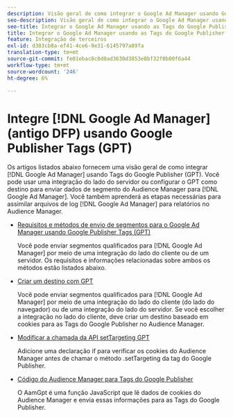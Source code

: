 ```yaml
---
description: Visão geral de como integrar o Google Ad Manager usando Google Publisher Tags (GPT).
seo-description: Visão geral de como integrar o Google Ad Manager usando Google Publisher Tags (GPT) no Adobe Audience Manager (AAM).
seo-title: Integrar o Google Ad Manager usando as Tags do Google Publisher (GPT) no Adobe Audience Manager (AAM)
title: Integrar o Google Ad Manager usando as Tags do Google Publisher (GPT)
feature: Integração de terceiros
exl-id: d383cb8a-ef41-4ce6-9e31-6145797a89fa
translation-type: tm+mt
source-git-commit: fe01ebac8c0d0ad3630d3853e0bf32f0b00f6a44
workflow-type: tm+mt
source-wordcount: '246'
ht-degree: 6%

---
```


# Integre [!DNL Google Ad Manager] (antigo DFP) usando Google Publisher Tags (GPT)

Os artigos listados abaixo fornecem uma visão geral de como integrar [!DNL Google Ad Manager] usando Tags do Google Publisher (GPT). Você pode usar uma integração do lado do servidor ou configurar o GPT como destino para enviar dados de segmento do Audience Manager para [!DNL Google Ad Manager]. Você também aprenderá as etapas necessárias para assimilar arquivos de log [!DNL Google Ad Manager] para relatórios no Audience Manager.

* [Requisitos e métodos de envio de segmentos para o Google Ad Manager usando Google Publisher Tags (GPT)](/help/using/integration/gpt-aam-destination/gpt-aam-requirements.md)

   Você pode enviar segmentos qualificados para [!DNL Google Ad Manager] por meio de uma integração do lado do cliente ou de um servidor. Os requisitos e informações relacionadas sobre ambos os métodos estão listados abaixo.

* [Criar um destino com GPT](/help/using/integration/gpt-aam-destination/gpt-aam-create-destination.md)

   Você pode enviar segmentos qualificados para [!DNL Google Ad Manager] por meio de uma integração do lado do cliente (do lado do navegador) ou de uma integração do lado do servidor. Se você escolher a integração no lado do cliente, deve criar um destino baseado em cookies para as Tags do Google Publisher no Audience Manager.

* [Modificar a chamada da API setTargeting GPT](/help/using/integration/gpt-aam-destination/gpt-aam-modify-api.md)

   Adicione uma declaração if para verificar os cookies do Audience Manager antes de chamar o método .setTargeting da tag do Google Publisher.

* [Código do Audience Manager para Tags do Google Publisher](/help/using/integration/gpt-aam-destination/gpt-aam-aamgpt-code.md)

   O AamGpt é uma função JavaScript que lê dados de cookies do Audience Manager e envia essas informações para as Tags do Google Publisher.
